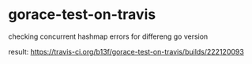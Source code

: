 # gorace-test-on-travis

checking concurrent hashmap errors for differeng go version

result: https://travis-ci.org/b13f/gorace-test-on-travis/builds/222120093